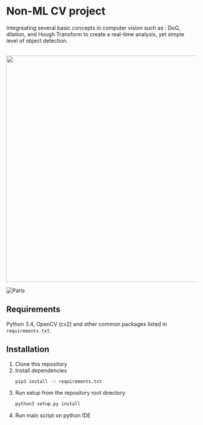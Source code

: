# Non-ML CV project

Integreating several basic concepts in computer vision such as : DoG, dilation, and Hough Transform to create a real-time analysis, yet simple level of object detection.

&nbsp; &nbsp; &nbsp; &nbsp; &nbsp; <img src='https://github.com/Daniboy370/Computer-Vision/raw/master/OpenCV_Demo/Upload/Github_GIF.gif' width=600 class='center'/>

<img src='https://github.com/Daniboy370/Computer-Vision/raw/master/OpenCV_Demo/Upload/Github_GIF.gif' alt="Paris" class="center"/>


## Requirements
Python 3.4, OpenCV (cv2) and other common packages listed in `requirements.txt`.

## Installation
1. Clone this repository
2. Install dependencies
   ```bash
   pip3 install -r requirements.txt
   ```
3. Run setup from the repository root directory
    ```bash
    python3 setup.py install
    ``` 
4. Run main script on python IDE
